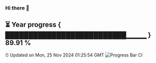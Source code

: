 ### Hi there 👋
⏳ Year progress { ██████████████████████████▁▁▁▁ } 89.91 %
---
⏰ Updated on Mon, 25 Nov 2024 01:25:54 GMT
![Progress Bar CI](https://github.com/liununu/liununu/workflows/Progress%20Bar%20CI/badge.svg)
